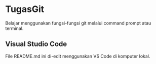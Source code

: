 # TugasGit

Belajar menggunakan fungsi-fungsi git melalui command prompt atau terminal.

## Visual Studio Code

File README.md ini di-edit menggunakan VS Code di komputer lokal.
